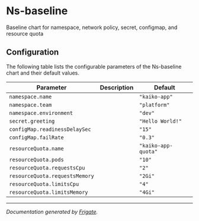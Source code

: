 
Ns-baseline
===========

Baseline chart for namespace, network policy, secret, configmap, and resource quota


## Configuration

The following table lists the configurable parameters of the Ns-baseline chart and their default values.

| Parameter                | Description             | Default        |
| ------------------------ | ----------------------- | -------------- |
| `namespace.name` |  | `"kaiko-app"` |
| `namespace.team` |  | `"platform"` |
| `namespace.environment` |  | `"dev"` |
| `secret.greeting` |  | `"Hello World!"` |
| `configMap.readinessDelaySec` |  | `"15"` |
| `configMap.failRate` |  | `"0.3"` |
| `resourceQuota.name` |  | `"kaiko-app-quota"` |
| `resourceQuota.pods` |  | `"10"` |
| `resourceQuota.requestsCpu` |  | `"2"` |
| `resourceQuota.requestsMemory` |  | `"2Gi"` |
| `resourceQuota.limitsCpu` |  | `"4"` |
| `resourceQuota.limitsMemory` |  | `"4Gi"` |



---
_Documentation generated by [Frigate](https://frigate.readthedocs.io)._

